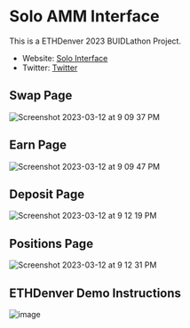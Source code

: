 # Solo AMM Interface

This is a ETHDenver 2023 BUIDLathon Project. 


- Website: [Solo Interface](https://solo-trade.netlify.app/)
- Twitter: [Twitter](https://twitter.com/theSoloAMM)

## Swap Page
![Screenshot 2023-03-12 at 9 09 37 PM](https://user-images.githubusercontent.com/30225469/224604560-3f5b240a-a419-484f-969a-61d4384b7cf0.png)

## Earn Page
![Screenshot 2023-03-12 at 9 09 47 PM](https://user-images.githubusercontent.com/30225469/224604559-92281ee2-6339-4c49-92b7-8cae6c038431.png)

## Deposit Page
![Screenshot 2023-03-12 at 9 12 19 PM](https://user-images.githubusercontent.com/30225469/224604554-cf486ac3-73c1-4b65-a5d6-1fb23e30f7ef.png)

## Positions Page
![Screenshot 2023-03-12 at 9 12 31 PM](https://user-images.githubusercontent.com/30225469/224604553-eba729b9-df8f-4f75-bd03-d23b2e34a661.png)

## ETHDenver Demo Instructions
![image](https://user-images.githubusercontent.com/30225469/224605424-84052323-3d72-4ab7-90d1-a78ea5b1ee45.png)
